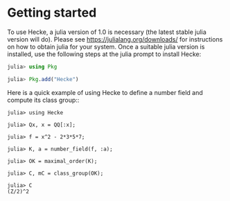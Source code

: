 # Getting started

To use Hecke, a julia version of 1.0 is necessary (the latest stable julia version will do).
Please see <https://julialang.org/downloads/> for instructions on how to obtain julia for your system.
Once a suitable julia version is installed, use the following steps at the julia prompt to install Hecke:

```julia
julia> using Pkg

julia> Pkg.add("Hecke")
```

Here is a quick example of using Hecke to define a number field and compute its class group::

```jldoctest
julia> using Hecke

julia> Qx, x = QQ[:x];

julia> f = x^2 - 2*3*5*7;

julia> K, a = number_field(f, :a);

julia> OK = maximal_order(K);

julia> C, mC = class_group(OK);

julia> C
(Z/2)^2
```
